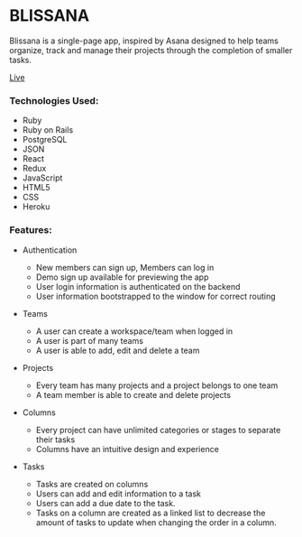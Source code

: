 # BLISSANA

Blissana is a single-page app, inspired by Asana designed to help teams organize, track and manage their projects through the completion of smaller tasks. 

[Live](https://bliss-ana.herokuapp.com/)

### Technologies Used:
* Ruby
* Ruby on Rails
* PostgreSQL
* JSON
* React
* Redux
* JavaScript
* HTML5
* CSS
* Heroku

### Features:

* Authentication
  * New members can sign up, Members can log in
  * Demo sign up available for previewing the app
  * User login information is authenticated on the backend
  * User information bootstrapped to the window for correct routing

* Teams
  * A user can create a workspace/team when logged in
  * A user is part of many teams
  * A user is able to add, edit and delete a team

* Projects
  * Every team has many projects and a project belongs to one team
  * A team member is able to create and delete projects

* Columns
  * Every project can have unlimited categories or stages to separate their tasks
  * Columns have an intuitive design and experience

* Tasks
  * Tasks are created on columns
  * Users can add and edit information to a task
  * Users can add a due date to the task.
  * Tasks on a column are created as a linked list to decrease the amount of tasks to update when changing the order in a column.
  
